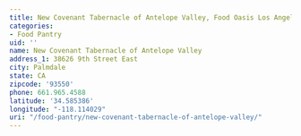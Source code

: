 ```yaml
---
title: New Covenant Tabernacle of Antelope Valley, Food Oasis Los Angeles
categories:
- Food Pantry
uid: ''
name: New Covenant Tabernacle of Antelope Valley
address_1: 38626 9th Street East
city: Palmdale
state: CA
zipcode: '93550'
phone: 661.965.4588
latitude: '34.585386'
longitude: "-118.114029"
uri: "/food-pantry/new-covenant-tabernacle-of-antelope-valley/"
---
```


